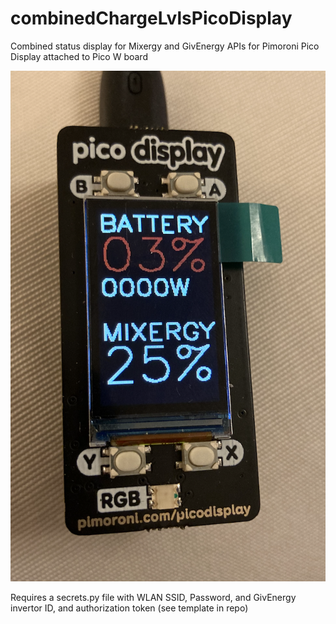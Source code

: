 # combinedChargeLvlsPicoDisplay

Combined status display for Mixergy and GivEnergy APIs for Pimoroni Pico Display attached to Pico W board


![Screenshot](combinedPicoDisplay.png)


Requires a secrets.py file with WLAN SSID, Password, and GivEnergy invertor ID, and authorization token (see template in repo)
